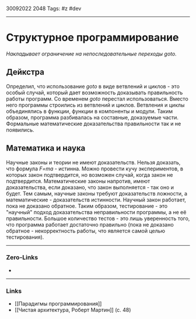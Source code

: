 30092022 2048
Tags: #z #dev

---
# Структурное программирование

*Накладывает ограничение на непоследовательные переходы goto.*

## Дейкстра

Определил, что использование *goto* в виде ветвлений и циклов - это особый случай, который дает возможность доказывать правильность работы программ. Со временем *goto* перестал использоваться. Вместо него программы строились из ветвлений и циклов. Ветвления и циклы объединялись в функции, функции в компоненты и модули. Таким образом, программа разбивалась на составные, доказуемые части. Формальные математические доказательства правильности так и не появились.

## Математика и наука

Научные законы и теории не имеют доказательств. Нельзя доказать, что формула *F=ma* - истинна. Можно провести кучу экспериментов, в которых закон подтвердится, но возможен случай, когда закон не подтвердится. Математические законы напротив, имеют доказательства, если доказано, что закон выполняется - так оно и будет.
Тем самым, научные законы требуют доказательств ложности, а математические - доказательств истинности. Научный закон работает, пока не доказано обратное.
Таким образом, тестирование - это "научный" подход доказательства неправильности программы, а не её правильности. Большое количество тестов - это лишь уверенность того, что программа работает достаточно правильно (пока не доказано обратное - некорректность работы, что является самой целью тестирования).

---
### Zero-Links
- 

---
### Links
- [[Парадигмы программирования]]
- [[Чистая архитектура, Роберт Мартин]] (с. 48)